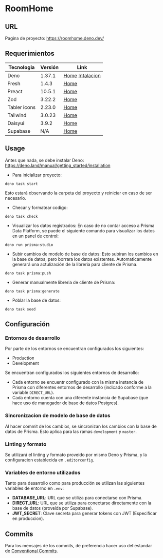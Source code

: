 # RoomHome

## URL
Pagina de proyecto: https://roomhome.deno.dev/
## Requerimientos

| Tecnologia | Versión | Link|
|-------------|---------|---|
|Deno|1.37.1 | [Home](https://deno.com/) [Intalacion](https://docs.deno.com/runtime/manual/getting_started/installation) |
| Fresh | 1.4.3 | [Home](https://fresh.deno.dev/) |
| Preact | 10.5.1 | [Home](https://preactjs.com/) |
| Zod | 3.22.2 | [Home](https://zod.dev/) |
| Tabler icons | 2.23.0 | [Home](https://tabler-icons.io/) |
| Tailwind | 3.0.23 | [Home](https://tailwindcss.com/) |
| Daisyui | 3.9.2 | [Home](https://daisyui.com/) |
| Supabase | N/A | [Home](https://supabase.com/) |

## Usage

Antes que nada, se debe instalar Deno: <https://deno.land/manual/getting_started/installation>

- Para inicializar proyecto:

```shell
deno task start
```

Esto estará observando la carpeta del proyecto y reiniciar en caso de ser necesario.

- Checar y formatear codigo:

```shell
deno task check
```

- Visualizar los datos registrados:
En caso de no contar acceso a Prisma Data Platform, se puede el siguiente comando para visualizar los datos en un panel de control:

```shell
deno run prisma:studio
```

- Subir cambios de modelo de base de datos:
Esto subiran los cambios en la base de datos, pero borrara los datos existentes. Automaticamente generará una actulización de la libreria para cliente de Prisma.

```shell
deno task prisma:push
```

- Generar manualmente libreria de cliente de Prisma:

```shell
deno task prisma:generate
```

- Poblar la base de datos:

```shell
deno task seed
```

## Configuración

### Entornos de desarrollo

Por parte de los entornos se encuentran configurados los siguientes:

- Production
- Development

Se encuentran configurados los siguientes entornos de desarrollo:

- Cada entorno se encuentr configurado con la misma instancia de Prisma con diferentes entornos de desarrollo (indicado conforme a la variable `DIRECT_URL`).
- Cada entorno cuenta con una diferente instancia de Supabase (que hace uso de manegador de base de datos Postgres).

### Sincronizacion de modelo de base de datos

Al hacer commit de los cambios, se sincronizan los cambios con la base de datos de Prisma. Esto aplica para las ramas `development` y `master`.

### Linting y formato

Se utilizará el linting y formato proveido por mismo Deno y Prisma, y la configuracion establecida en `.editorconfig`.

### Variables de entorno utilizados

Tanto para desarrollo como para producción se utilizan las siguientes variables de entorno en `.env`:

- **DATABASE_URL**: URL que se utiliza para conectarse con Prisma.
- **DIRECT_URL**: URL que se utiliza para conectarse directamente con la base de datos (proveida por Supabase).
- **JWT_SECRET**: Clave secreta para generar tokens con JWT (Especificar en produccion).

## Commits

Para los mensajes de los commits, de preferencia hacer uso del estandar de [Conventional Commits](https://www.conventionalcommits.org/en/v1.0.0/).
